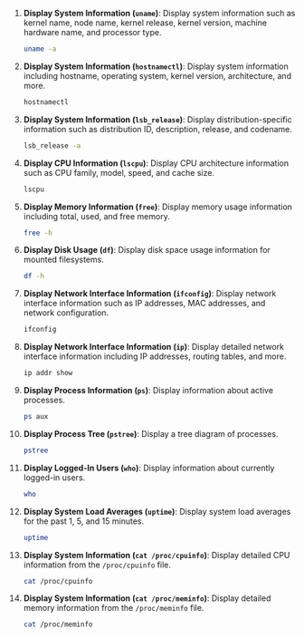1. **Display System Information (`uname`)**: Display system information such as kernel name, node name, kernel release, kernel version, machine hardware name, and processor type.

   ```bash
   uname -a
   ```

2. **Display System Information (`hostnamectl`)**: Display system information including hostname, operating system, kernel version, architecture, and more.

   ```bash
   hostnamectl
   ```

3. **Display System Information (`lsb_release`)**: Display distribution-specific information such as distribution ID, description, release, and codename.

   ```bash
   lsb_release -a
   ```

4. **Display CPU Information (`lscpu`)**: Display CPU architecture information such as CPU family, model, speed, and cache size.

   ```bash
   lscpu
   ```

5. **Display Memory Information (`free`)**: Display memory usage information including total, used, and free memory.

   ```bash
   free -h
   ```

6. **Display Disk Usage (`df`)**: Display disk space usage information for mounted filesystems.

   ```bash
   df -h
   ```

7. **Display Network Interface Information (`ifconfig`)**: Display network interface information such as IP addresses, MAC addresses, and network configuration.

   ```bash
   ifconfig
   ```

8. **Display Network Interface Information (`ip`)**: Display detailed network interface information including IP addresses, routing tables, and more.

   ```bash
   ip addr show
   ```

9. **Display Process Information (`ps`)**: Display information about active processes.

   ```bash
   ps aux
   ```

10. **Display Process Tree (`pstree`)**: Display a tree diagram of processes.

    ```bash
    pstree
    ```

11. **Display Logged-In Users (`who`)**: Display information about currently logged-in users.

    ```bash
    who
    ```

12. **Display System Load Averages (`uptime`)**: Display system load averages for the past 1, 5, and 15 minutes.

    ```bash
    uptime
    ```

13. **Display System Information (`cat /proc/cpuinfo`)**: Display detailed CPU information from the `/proc/cpuinfo` file.

    ```bash
    cat /proc/cpuinfo
    ```

14. **Display System Information (`cat /proc/meminfo`)**: Display detailed memory information from the `/proc/meminfo` file.

    ```bash
    cat /proc/meminfo
    ```
